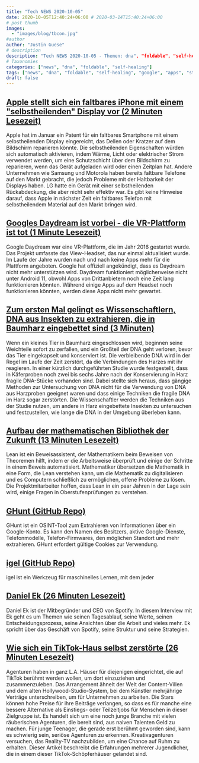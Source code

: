 ```yaml
---
title: "Tech NEWS 2020-10-05"
date: 2020-10-05T12:40:24+06:00 # 2020-03-14T15:40:24+06:00
# post thumb
images:
  - "images/blog/tbcon.jpg"
#author
author: "Justin Guese"
# description
description: "Tech NEWS 2020-10-05 - Themen: dna", "foldable", "self-healing"
# Taxonomies
categories: ["news", "dna", "foldable", "self-healing"]
tags: ["news", "dna", "foldable", "self-healing", "google", "apps", "still"]
draft: false
---
```


## [Apple stellt sich ein faltbares iPhone mit einem "selbstheilenden" Display vor (2 Minuten Lesezeit)](https://www.theverge.com/circuitbreaker/2020/10/2/21498857/apple-foldable-self-healing-display-patent-application/1/01000174f83b678d-6f1ac9d2-0bda-48fa-a1cb-b83e55118476-000000/kY7fMGRkotjvZ_hLTj88A9zOfQAx5MWEoRKH57ikqQs=161)

 Apple hat im Januar ein Patent für ein faltbares Smartphone mit einem selbstheilenden Display eingereicht, das Dellen oder Kratzer auf dem Bildschirm reparieren könnte. Die selbstheilenden Eigenschaften würden sich automatisch aktivieren, indem Wärme, Licht oder elektrischer Strom verwendet werden, um eine Schutzschicht über dem Bildschirm zu reparieren, wenn das Gerät aufgeladen wird oder einen Zeitplan hat. Andere Unternehmen wie Samsung und Motorola haben bereits faltbare Telefone auf den Markt gebracht, die jedoch Probleme mit der Haltbarkeit der Displays haben. LG hatte ein Gerät mit einer selbstheilenden Rückabdeckung, die aber nicht sehr effektiv war. Es gibt keine Hinweise darauf, dass Apple in nächster Zeit ein faltbares Telefon mit selbstheilendem Material auf den Markt bringen wird.

## [Googles Daydream ist vorbei - die VR-Plattform ist tot (1 Minute Lesezeit)](https://www.androidpolice.com/2020/10/02/googles-daydream-is-over-the-vr-platform-is-dead//1/01000174f83b678d-6f1ac9d2-0bda-48fa-a1cb-b83e55118476-000000/sacs0RoD04wCOqzdBqlpPGCa70LsE08QqBecmLzn5mo=161)

 Google Daydream war eine VR-Plattform, die im Jahr 2016 gestartet wurde. Das Projekt umfasste das View-Headset, das nur einmal aktualisiert wurde. Im Laufe der Jahre wurden nach und nach keine Apps mehr für die Plattform angeboten. Google hat offiziell angekündigt, dass es Daydream nicht mehr unterstützen wird. Daydream funktioniert möglicherweise nicht unter Android 11, obwohl Apps von Drittanbietern noch eine Zeit lang funktionieren könnten. Während einige Apps auf dem Headset noch funktionieren könnten, werden diese Apps nicht mehr gewartet.

## [Zum ersten Mal gelingt es Wissenschaftlern, DNA aus Insekten zu extrahieren, die in Baumharz eingebettet sind (3 Minuten)](https://www.forbes.com/sites/davidbressan/2020/09/30/for-the-first-time-scientists-successfully-extract-dna-from-insects-embedded-in-tree-resin/#656df17f1445/1/01000174f83b678d-6f1ac9d2-0bda-48fa-a1cb-b83e55118476-000000/3alZyKKHsODxrcLXkP51-4DMfgxp-McQzoIsv3w3Sk4=161)

 Wenn ein kleines Tier in Baumharz eingeschlossen wird, beginnen seine Weichteile sofort zu zerfallen, und ein Großteil der DNA geht verloren, bevor das Tier eingekapselt und konserviert ist. Die verbleibende DNA wird in der Regel im Laufe der Zeit zerstört, da die Verbindungen des Harzes mit ihr reagieren. In einer kürzlich durchgeführten Studie wurde festgestellt, dass in Käferproben noch zwei bis sechs Jahre nach der Konservierung in Harz fragile DNA-Stücke vorhanden sind. Dabei stellte sich heraus, dass gängige Methoden zur Untersuchung von DNA nicht für die Verwendung von DNA aus Harzproben geeignet waren und dass einige Techniken die fragile DNA im Harz sogar zerstörten. Die Wissenschaftler werden die Techniken aus der Studie nutzen, um andere in Harz eingebettete Insekten zu untersuchen und festzustellen, wie lange die DNA in der Umgebung überleben kann.

## [Aufbau der mathematischen Bibliothek der Zukunft (13 Minuten Lesezeit)](https://www.quantamagazine.org/building-the-mathematical-library-of-the-future-20201001//1/01000174f83b678d-6f1ac9d2-0bda-48fa-a1cb-b83e55118476-000000/3x1YF-lNh0tOS-qVzXdYEGozBH98TuJpUpnsyOWIWTE=161)

 Lean ist ein Beweisassistent, der Mathematikern beim Beweisen von Theoremen hilft, indem er die Arbeitsweise überprüft und einige der Schritte in einem Beweis automatisiert. Mathematiker übersetzen die Mathematik in eine Form, die Lean verstehen kann, um die Mathematik zu digitalisieren und es Computern schließlich zu ermöglichen, offene Probleme zu lösen. Die Projektmitarbeiter hoffen, dass Lean in ein paar Jahren in der Lage sein wird, einige Fragen in Oberstufenprüfungen zu verstehen.

## [GHunt (GitHub Repo)](https://github.com/mxrch/GHunt/1/01000174f83b678d-6f1ac9d2-0bda-48fa-a1cb-b83e55118476-000000/eg74DUtVc8G63jOnySR5aI3q3IQzPSldhL753dcalOo=161)

 GHunt ist ein OSINT-Tool zum Extrahieren von Informationen über ein Google-Konto. Es kann den Namen des Besitzers, aktive Google-Dienste, Telefonmodelle, Telefon-Firmwares, den möglichen Standort und mehr extrahieren. GHunt erfordert gültige Cookies zur Verwendung.

## [igel (GitHub Repo)](https://github.com/nidhaloff/igel/1/01000174f83b678d-6f1ac9d2-0bda-48fa-a1cb-b83e55118476-000000/zze1KhiTMhG4HOY8c0s0AiFsO7-BngPx3B0sFGU7jfc=161)

 igel ist ein Werkzeug für maschinelles Lernen, mit dem jeder

## [Daniel Ek (26 Minuten Lesezeit)](https://www.theobservereffect.org/daniel.html/1/01000174f83b678d-6f1ac9d2-0bda-48fa-a1cb-b83e55118476-000000/Y1TOIEMzNVUeVZHAdFlrSLneu-kZUOI5rBmbt_rhcQc=161)

 Daniel Ek ist der Mitbegründer und CEO von Spotify. In diesem Interview mit Ek geht es um Themen wie seinen Tagesablauf, seine Werte, seinen Entscheidungsprozess, seine Ansichten über die Arbeit und vieles mehr. Ek spricht über das Geschäft von Spotify, seine Struktur und seine Strategien.

## [Wie sich ein TikTok-Haus selbst zerstörte (26 Minuten Lesezeit)](https://www.vox.com/the-goods/21459677/tiktok-house-la-hype-sway-girls-in-the-valley?scrolla=5eb6d68b7fedc32c19ef33b4/1/01000174f83b678d-6f1ac9d2-0bda-48fa-a1cb-b83e55118476-000000/J4rE4tVSqSxHOHmaMPkDbnhpBc3zV9ACDsFGTqC9I4A=161)

 Agenturen haben in ganz L.A. Häuser für diejenigen eingerichtet, die auf TikTok berühmt werden wollen, um dort einzuziehen und zusammenzuleben. Das Arrangement ähnelt der Welt der Content-Villen und dem alten Hollywood-Studio-System, bei dem Künstler mehrjährige Verträge unterschreiben, um für Unternehmen zu arbeiten. Die Stars können hohe Preise für ihre Beiträge verlangen, so dass es für manche eine bessere Alternative als Einstiegs- oder Teilzeitjobs für Menschen in dieser Zielgruppe ist. Es handelt sich um eine noch junge Branche mit vielen räuberischen Agenturen, die bereit sind, aus naiven Talenten Geld zu machen. Für junge Teenager, die gerade erst berühmt geworden sind, kann es schwierig sein, seriöse Agenturen zu erkennen. Kreativagenturen versuchen, das Reality-TV nachzubilden, um eine Chance auf Ruhm zu erhalten. Dieser Artikel beschreibt die Erfahrungen mehrerer Jugendlicher, die in einem dieser TikTok-Schöpferhäuser gelandet sind.

